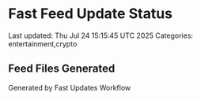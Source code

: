 # Fast Feed Update Status
Last updated: Thu Jul 24 15:15:45 UTC 2025
Categories: entertainment,crypto

## Feed Files Generated

Generated by Fast Updates Workflow
